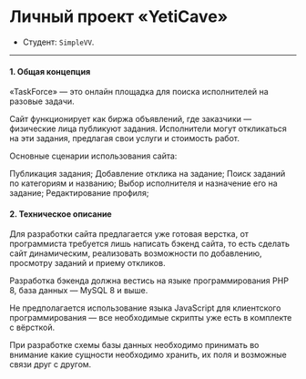 # Личный проект «YetiCave»

* Студент: `SimpleVV`.

---
#### 1. Общая концепция
«TaskForce» — это онлайн площадка для поиска исполнителей на разовые задачи. 

Сайт функционирует как биржа объявлений, где заказчики — физические лица публикуют задания. Исполнители могут откликаться на эти задания, предлагая свои услуги и стоимость работ.

Основные сценарии использования сайта:

Публикация задания;
Добавление отклика на задание;
Поиск заданий по категориям и названию;
Выбор исполнителя и назначение его на задание;
Редактирование профиля;

#### 2. Техническое описание
Для разработки сайта предлагается уже готовая верстка, от программиста требуется лишь написать бэкенд сайта, то есть сделать сайт динамическим, реализовать возможности по добавлению, просмотру заданий и приему откликов.

Разработка бэкенда должна вестись на языке программирования PHP 8, база данных — MySQL 8 и выше.

Не предполагается использование языка JavaScript для клиентского программирования — все необходимые скрипты уже есть в комплекте с вёрсткой.

При разработке схемы базы данных необходимо принимать во внимание какие сущности необходимо хранить, их поля и возможные связи друг с другом.
